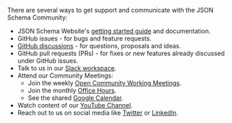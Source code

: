 There are several ways to get support and communicate with the JSON Schema Community:

* JSON Schema Website's [getting started guide](https://json-schema.org/learn) and documentation.
* GitHub issues - for bugs and feature requests.
* [GitHub discussions](https://github.com/orgs/json-schema-org/discussions) - for questions, proposals and ideas.
* GitHub pull requests (PRs) - for fixes or new features already discussed under GitHub issues.
* Talk to us in our [Slack workspace](https://json-schema.org/slack).
* Attend our Community Meetings:
  * Join the weekly [Open Community Working Meetings](https://github.com/json-schema-org/community/discussions/35).
  * Join the monthly [Office Hours](https://github.com/json-schema-org/community/discussions/34).
  * See the shared [Google Calendar](https://calendar.google.com/calendar/u/0/embed?src=c_8r4g9r3etmrmt83fm2gljbatos@group.calendar.google.com).
* Watch content of our [YouTube Channel](https://www.youtube.com/@JSONSchemaOrgOfficial).
* Reach out to us on social media like [Twitter](https://twitter.com/jsonschema) or [LinkedIn](https://www.linkedin.com/company/jsonschema/).
